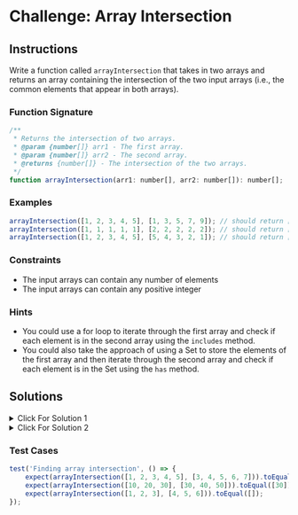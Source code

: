 # Challenge: Array Intersection

## Instructions

Write a function called `arrayIntersection` that takes in two arrays and returns an array containing the intersection of the two input arrays (i.e., the common elements that appear in both arrays).

### Function Signature

```js
/**
 * Returns the intersection of two arrays.
 * @param {number[]} arr1 - The first array.
 * @param {number[]} arr2 - The second array.
 * @returns {number[]} - The intersection of the two arrays.
 */
function arrayIntersection(arr1: number[], arr2: number[]): number[];
```

### Examples

```js
arrayIntersection([1, 2, 3, 4, 5], [1, 3, 5, 7, 9]); // should return [1, 3, 5]
arrayIntersection([1, 1, 1, 1, 1], [2, 2, 2, 2, 2]); // should return []
arrayIntersection([1, 2, 3, 4, 5], [5, 4, 3, 2, 1]); // should return [1, 2, 3, 4, 5]
```

### Constraints

-   The input arrays can contain any number of elements
-   The input arrays can contain any positive integer

### Hints

-   You could use a for loop to iterate through the first array and check if each element is in the second array using the `includes` method.
-   You could also take the approach of using a Set to store the elements of the first array and then iterate through the second array and check if each element is in the Set using the `has` method.

## Solutions

<details>
  <summary>Click For Solution 1</summary>

```js
function arrayIntersection(arr1, arr2) {
    const intersection = [];

    for (let i = 0; i < arr1.length; i++) {
        if (arr2.includes(arr1[i]) && !intersection.includes(arr1[i])) {
            intersection.push(arr1[i]);
        }
    }

    return intersection;
}
```

### Explanation

-   Iterate through the first array
-   For each element, check if it is in the second array using the `includes` method
-   If it is, check if it is already in the intersection array using the `includes` method
-   If it is not, push it into the intersection array
-   Return the intersection array

</details>

<details>
  <summary>Click For Solution 2</summary>

In this solution, we will use a Set. A Set is a data structure that stores unique values. We will have a section on maps, sets later. If you are not familiar with sets, that is fine. You can still follow along with this solution.

```js
function arrayIntersection(arr1, arr2) {
    const set1 = new Set(arr1);
    const intersection = [];

    for (let num of arr2) {
        if (set1.has(num)) {
            intersection.push(num);
        }
    }

    return intersection;
}
```

### Explanation

-   Create a new Set from the first array
-   Iterate through the second array and check if each element is in the set using the `has` method
-   If it is, push it into the intersection array
-   Return the intersection array

</details>

### Test Cases

```js
test('Finding array intersection', () => {
    expect(arrayIntersection([1, 2, 3, 4, 5], [3, 4, 5, 6, 7])).toEqual([3, 4, 5]);
    expect(arrayIntersection([10, 20, 30], [30, 40, 50])).toEqual([30]);
    expect(arrayIntersection([1, 2, 3], [4, 5, 6])).toEqual([]);
});
```
